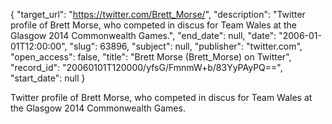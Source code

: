 {
  "target_url": "https://twitter.com/Brett_Morse/", 
  "description": "Twitter profile of Brett Morse, who competed in discus for Team Wales at the Glasgow 2014 Commonwealth Games.", 
  "end_date": null, 
  "date": "2006-01-01T12:00:00", 
  "slug": 63896, 
  "subject": null, 
  "publisher": "twitter.com", 
  "open_access": false, 
  "title": "Brett Morse (Brett_Morse) on Twitter", 
  "record_id": "20060101T120000/yfsG/FmnmW+b/83YyPAyPQ==", 
  "start_date": null
}

Twitter profile of Brett Morse, who competed in discus for Team Wales at the Glasgow 2014 Commonwealth Games.